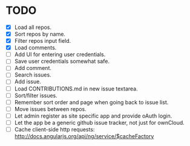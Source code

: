 # TODO

* [x] Load all repos.
* [x] Sort repos by name.
* [x] Filter repos input field.
* [x] Load comments.
* [ ] Add UI for entering user credentials.
* [ ] Save user credentials somewhat safe.
* [ ] Add comment.
* [ ] Search issues.
* [ ] Add issue.
* [ ] Load CONTRIBUTIONS.md in new issue textarea.
* [ ] Sort/filter issues.
* [ ] Remember sort order and page when going back to issue list.
* [ ] Move issues between repos.
* [ ] Let admin register as site specific app and provide oAuth login.
* [ ] Let the app be a generic github issue tracker, not just for ownCloud.
* [ ] Cache client-side http requests: http://docs.angularjs.org/api/ng/service/$cacheFactory